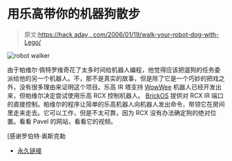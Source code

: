 # 用乐高带你的机器狗散步

> 原文:[https://hack aday . com/2006/01/19/walk-your-robot-dog-with-Lego/](https://hackaday.com/2006/01/19/walk-your-robot-dog-with-lego/)

![robot walker](../Images/6c6f777bb2a10aa859c3a15773720845.png)

由于帕维尔·佩特罗维奇花了太多时间给机器人编程，他觉得应该把遛狗的任务委派给他的另一个机器人。不，那不是真实的故事，但是除了它是一个巧妙的把戏之外，没有很多理由来证明这个项目。乐高 IR 塔支持 [WowWee](http://www.wowwee.com/) 机器人已经开发出来，但帕维尔决定尝试使用乐高 RCX 控制机器人。 [BrickOS](http://brickos.sourceforge.net/) 提供对 RCX IR 端口的直接控制。帕维尔的程序让简单的乐高机器人向机器人发出命令，带领它在房间里走来走去。它可以工作，但是不太可靠，因为 RCX 没有办法确定狗的绝对位置。看看 Pavel 的网站，看看它的视频。

[感谢罗伯特·奥斯克勒

*   [永久链接](http://www.robotika.sk/projects/robsapien/petnrcx.php)